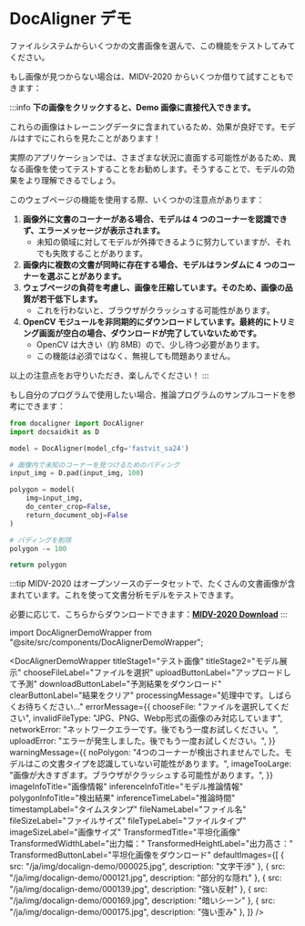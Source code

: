 # DocAligner デモ

ファイルシステムからいくつかの文書画像を選んで、この機能をテストしてみてください。

もし画像が見つからない場合は、MIDV-2020 からいくつか借りて試すこともできます：

:::info
**下の画像をクリックすると、Demo 画像に直接代入できます。**

これらの画像はトレーニングデータに含まれているため、効果が良好です。モデルはすでにこれらを見たことがあります！

実際のアプリケーションでは、さまざまな状況に直面する可能性があるため、異なる画像を使ってテストすることをお勧めします。そうすることで、モデルの効果をより理解できるでしょう。

このウェブページの機能を使用する際、いくつかの注意点があります：

1. **画像外に文書のコーナーがある場合、モデルは 4 つのコーナーを認識できず、エラーメッセージが表示されます。**
   - 未知の領域に対してモデルが外挿できるように努力していますが、それでも失敗することがあります。
2. **画像内に複数の文書が同時に存在する場合、モデルはランダムに 4 つのコーナーを選ぶことがあります。**
3. **ウェブページの負荷を考慮し、画像を圧縮しています。そのため、画像の品質が若干低下します。**
   - これを行わないと、ブラウザがクラッシュする可能性があります。
4. **OpenCV モジュールを非同期的にダウンロードしています。最終的にトリミング画面が空白の場合、ダウンロードが完了していないためです。**
   - OpenCV は大きい（約 8MB）ので、少し待つ必要があります。
   - この機能は必須ではなく、無視しても問題ありません。

以上の注意点をお守りいただき、楽しんでください！
:::

もし自分のプログラムで使用したい場合、推論プログラムのサンプルコードを参考にできます：

```python title='python demo code'
from docaligner import DocAligner
import docsaidkit as D

model = DocAligner(model_cfg='fastvit_sa24')

# 画像内で未知のコーナーを見つけるためのパディング
input_img = D.pad(input_img, 100)

polygon = model(
    img=input_img,
    do_center_crop=False,
    return_document_obj=False
)

# パディングを削除
polygon -= 100

return polygon
```

:::tip
MIDV-2020 はオープンソースのデータセットで、たくさんの文書画像が含まれています。これを使って文書分析モデルをテストできます。

必要に応じて、こちらからダウンロードできます：[**MIDV-2020 Download**](http://l3i-share.univ-lr.fr/MIDV2020/midv2020.html)
:::

import DocAlignerDemoWrapper from "@site/src/components/DocAlignerDemoWrapper";

<DocAlignerDemoWrapper
titleStage1="テスト画像"
titleStage2="モデル展示"
chooseFileLabel="ファイルを選択"
uploadButtonLabel="アップロードして予測"
downloadButtonLabel="予測結果をダウンロード"
clearButtonLabel="結果をクリア"
processingMessage="処理中です。しばらくお待ちください..."
errorMessage={{
    chooseFile: "ファイルを選択してください",
    invalidFileType: "JPG、PNG、Webp形式の画像のみ対応しています",
    networkError: "ネットワークエラーです。後でもう一度お試しください。",
    uploadError: "エラーが発生しました。後でもう一度お試しください。",
  }}
warningMessage={{
    noPolygon:
      "4つのコーナーが検出されませんでした。モデルはこの文書タイプを認識していない可能性があります。",
    imageTooLarge:
      "画像が大きすぎます。ブラウザがクラッシュする可能性があります。",
  }}
imageInfoTitle="画像情報"
inferenceInfoTitle="モデル推論情報"
polygonInfoTitle="検出結果"
inferenceTimeLabel="推論時間"
timestampLabel="タイムスタンプ"
fileNameLabel="ファイル名"
fileSizeLabel="ファイルサイズ"
fileTypeLabel="ファイルタイプ"
imageSizeLabel="画像サイズ"
TransformedTitle="平坦化画像"
TransformedWidthLabel="出力幅："
TransformedHeightLabel="出力高さ："
TransformedButtonLabel="平坦化画像をダウンロード"
defaultImages={[
{ src: "/ja/img/docalign-demo/000025.jpg", description: "文字干渉" },
{ src: "/ja/img/docalign-demo/000121.jpg", description: "部分的な隠れ" },
{ src: "/ja/img/docalign-demo/000139.jpg", description: "強い反射" },
{ src: "/ja/img/docalign-demo/000169.jpg", description: "暗いシーン" },
{ src: "/ja/img/docalign-demo/000175.jpg", description: "強い歪み" },
]}
/>
